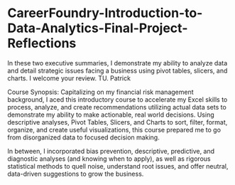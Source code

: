 # CareerFoundry-Introduction-to-Data-Analytics-Final-Project-Reflections
In these two executive summaries, I demonstrate my ability to analyze data and detail strategic issues facing a business using pivot tables, slicers, and charts. I welcome your review. TU. Patrick

Course Synopsis: Capitalizing on my financial risk management background, I aced this introductory course to accelerate my Excel skills to process, analyze, and create recommendations utilizing actual data sets to demonstrate my ability to make actionable, real world decisions. Using descriptive analyses, Pivot Tables, Slicers, and Charts to sort, filter, format, organize, and create useful visualizations, this course prepared me to go from disorganized data to focused decision making.

In between, I incorporated bias prevention, descriptive, predictive, and diagnostic analyses (and knowing when to apply), as well as rigorous statistical methods to quell noise, understand root issues, and offer neutral, data-driven suggestions to grow the business. 
